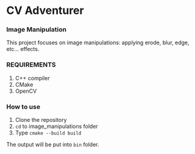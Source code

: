 # CV Adventurer
### Image Manipulation

This project focuses on image manipulations: applying erode, blur, edge, etc... effects. 

### REQUIREMENTS
1. C++ compiler
2. CMake
3. OpenCV

### How to use
1. Clone the repository
2. `cd` to image_manipulations folder
3. Type `cmake --build build`

The output will be put into `bin` folder.
